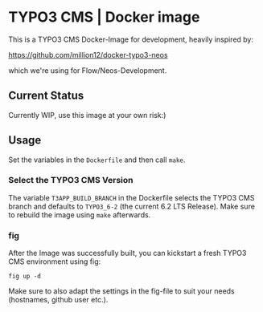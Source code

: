 TYPO3 CMS | Docker image
========================

This is a TYPO3 CMS Docker-Image for development, heavily inspired by:

https://github.com/million12/docker-typo3-neos

which we're using for Flow/Neos-Development.

Current Status
--------------

Currently WIP, use this image at your own risk:)

## Usage

Set the variables in the `Dockerfile` and then call `make`.

### Select the TYPO3 CMS Version

The variable `T3APP_BUILD_BRANCH` in the Dockerfile selects the TYPO3
CMS branch and defaults to `TYPO3_6-2` (the current 6.2 LTS
Release). Make sure to rebuild the image using `make` afterwards.

### fig

After the Image was successfully built, you can kickstart a fresh
TYPO3 CMS environment using fig:

```
fig up -d
```

Make sure to also adapt the settings in the fig-file to suit your
needs (hostnames, github user etc.).
